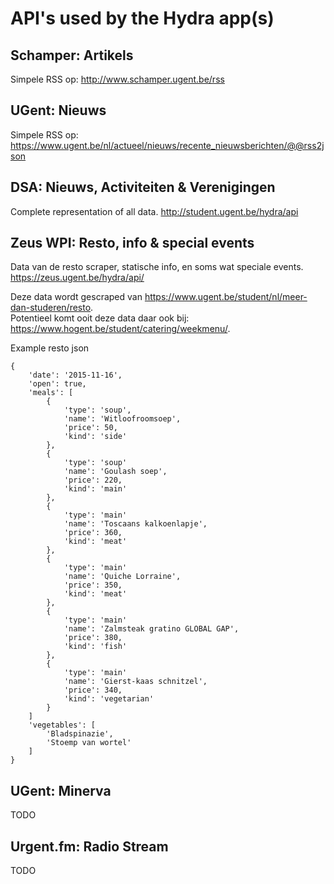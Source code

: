 # API's used by the Hydra app(s)

## Schamper: Artikels
Simpele RSS op: http://www.schamper.ugent.be/rss  

## UGent: Nieuws
Simpele RSS op:  https://www.ugent.be/nl/actueel/nieuws/recente_nieuwsberichten/@@rss2json  

## DSA: Nieuws, Activiteiten & Verenigingen
Complete representation of all data.
http://student.ugent.be/hydra/api  

## Zeus WPI: Resto, info & special events
Data van de resto scraper, statische info, en soms wat speciale events.
https://zeus.ugent.be/hydra/api/

Deze data wordt gescraped van https://www.ugent.be/student/nl/meer-dan-studeren/resto.  
Potentieel komt ooit deze data daar ook bij: https://www.hogent.be/student/catering/weekmenu/.

Example resto json
```
{
    'date': '2015-11-16',
    'open': true,
    'meals': [
        {
            'type': 'soup',
            'name': 'Witloofroomsoep',
            'price': 50,
            'kind': 'side'
        },
        {
            'type': 'soup'
            'name': 'Goulash soep',
            'price': 220,
            'kind': 'main'
        },
        {
            'type': 'main'
            'name': 'Toscaans kalkoenlapje',
            'price': 360,
            'kind': 'meat'
        },
        {
            'type': 'main'
            'name': 'Quiche Lorraine',
            'price': 350,
            'kind': 'meat'
        },
        {
            'type': 'main'
            'name': 'Zalmsteak gratino GLOBAL GAP',
            'price': 380,
            'kind': 'fish'
        },
        {
            'type': 'main'
            'name': 'Gierst-kaas schnitzel',
            'price': 340,
            'kind': 'vegetarian'
        }
    ]
    'vegetables': [
        'Bladspinazie',
        'Stoemp van wortel'
    ]
}
```

## UGent: Minerva
TODO

## Urgent.fm: Radio Stream
TODO
